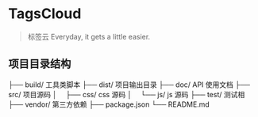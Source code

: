 # TagsCloud
> 标签云
> Everyday, it gets a little easier.

## 项目目录结构

├── build/     工具类脚本
├── dist/      项目输出目录
├── doc/       API 使用文档
├── src/	   项目源码
│　 ├── css/   css 源码
│　 └── js/    js 源码
├── test/      测试相 
├── vendor/    第三方依赖
├── package.json
└── README.md


